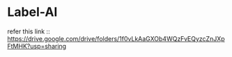 # Label-AI


refer this link :: 
      https://drive.google.com/drive/folders/1f0vLkAaGXOb4WQzFvEQyzcZnJXpFtMHK?usp=sharing

